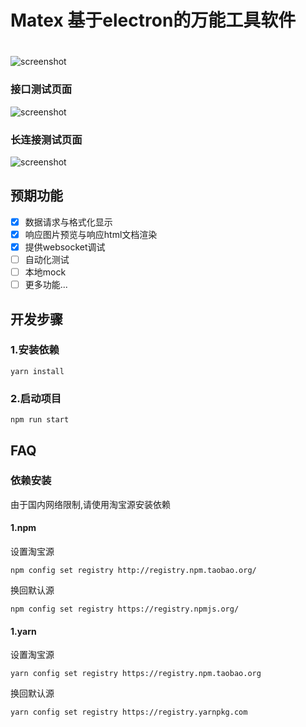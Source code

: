 # Matex   基于electron的万能工具软件
#
![screenshot](https://raw.githubusercontent.com/ncuhome/Matex/refactor/mac-style/test/screenshot/dev.png)
### 接口测试页面
![screenshot](https://raw.githubusercontent.com/ncuhome/Matex/refactor/mac-style/test/screenshot/screenshot.png)
### 长连接测试页面
![screenshot](https://raw.githubusercontent.com/ncuhome/Matex/refactor/mac-style/test/screenshot/websocket.png)

## 预期功能

- [x] 数据请求与格式化显示
- [x] 响应图片预览与响应html文档渲染
- [x] 提供websocket调试
- [ ] 自动化测试
- [ ] 本地mock
- [ ] 更多功能...

## 开发步骤

### 1.安装依赖

```shell
yarn install
```

### 2.启动项目

```shell
npm run start
```

## FAQ
### 依赖安装
 由于国内网络限制,请使用淘宝源安装依赖

#### 1.npm
设置淘宝源
```shell
npm config set registry http://registry.npm.taobao.org/
```
换回默认源
```shell
npm config set registry https://registry.npmjs.org/
```

#### 1.yarn
设置淘宝源
```shell
yarn config set registry https://registry.npm.taobao.org
```
换回默认源
```shell
yarn config set registry https://registry.yarnpkg.com
```

